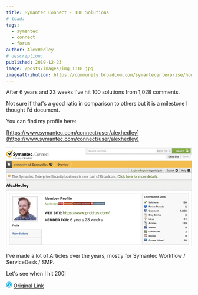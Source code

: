```yaml
---
title: Symantec Connect - 100 Solutions
# lead:
tags:
  - symantec
  - connect
  - forum
author: AlexHedley
# description:
published: 2019-12-23
image: /posts/images/img_1318.jpg
imageattribution: https://community.broadcom.com/symantecenterprise/home
---
```


After 6 years and 23 weeks I've hit 100 solutions from 1,028 comments.

Not sure if that's a good ratio in comparison to others but it is a milestone I thought I'd document.

You can find my profile here:

[https://www.symantec.com/connect/user/alexhedley](https://www.symantec.com/connect/user/alexhedley)

![](images/img_1318.jpg)

I've made a lot of Articles over the years, mostly for Symantec Workflow / ServiceDesk / SMP.

Let's see when I hit 200!

![Wordpress](../images/wordpress.png "Wordpress") [Original Link](https://alexhedley.wordpress.com/2019/12/23/symantec-connect-100-solutions/)
